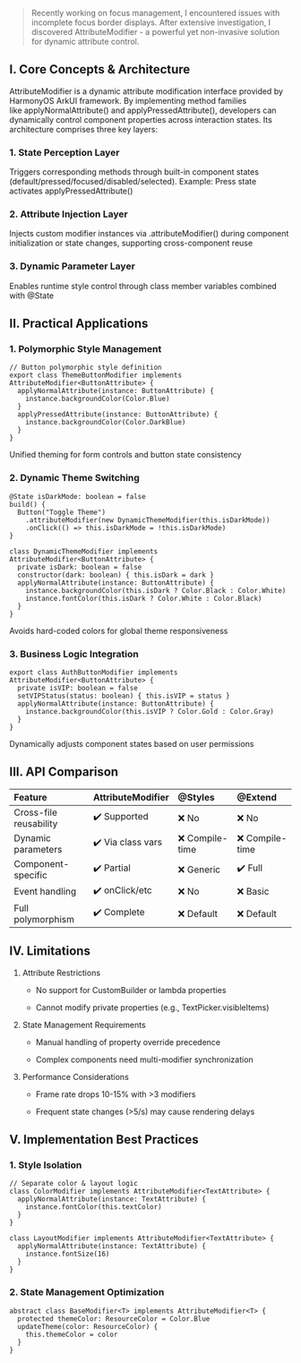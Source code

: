 

> Recently working on focus management, I encountered issues with incomplete focus border displays. After extensive investigation, I discovered AttributeModifier - a powerful yet non-invasive solution for dynamic attribute control.

## I. Core Concepts & Architecture

AttributeModifier is a dynamic attribute modification interface provided by HarmonyOS ArkUI framework. By implementing method families like applyNormalAttribute() and applyPressedAttribute(), developers can dynamically control component properties across interaction states. Its architecture comprises three key layers:

### 1. State Perception Layer

Triggers corresponding methods through built-in component states (default/pressed/focused/disabled/selected). Example: Press state activates applyPressedAttribute()

### 2. Attribute Injection Layer

Injects custom modifier instances via .attributeModifier() during component initialization or state changes, supporting cross-component reuse

### 3. Dynamic Parameter Layer

Enables runtime style control through class member variables combined with @State

## II. Practical Applications

### 1. Polymorphic Style Management

```
// Button polymorphic style definition  
export class ThemeButtonModifier implements AttributeModifier<ButtonAttribute> {  
  applyNormalAttribute(instance: ButtonAttribute) {  
    instance.backgroundColor(Color.Blue)  
  }  
  applyPressedAttribute(instance: ButtonAttribute) {  
    instance.backgroundColor(Color.DarkBlue)  
  }  
}  
```

Unified theming for form controls and button state consistency

### 2. Dynamic Theme Switching

```
@State isDarkMode: boolean = false  
build() {  
  Button("Toggle Theme")  
    .attributeModifier(new DynamicThemeModifier(this.isDarkMode))  
    .onClick(() => this.isDarkMode = !this.isDarkMode)  
}  
  
class DynamicThemeModifier implements AttributeModifier<ButtonAttribute> {  
  private isDark: boolean = false  
  constructor(dark: boolean) { this.isDark = dark }  
  applyNormalAttribute(instance: ButtonAttribute) {  
    instance.backgroundColor(this.isDark ? Color.Black : Color.White)  
    instance.fontColor(this.isDark ? Color.White : Color.Black)  
  }  
}  
```

Avoids hard-coded colors for global theme responsiveness

### 3. Business Logic Integration

```
export class AuthButtonModifier implements AttributeModifier<ButtonAttribute> {  
  private isVIP: boolean = false  
  setVIPStatus(status: boolean) { this.isVIP = status }  
  applyNormalAttribute(instance: ButtonAttribute) {  
    instance.backgroundColor(this.isVIP ? Color.Gold : Color.Gray)  
  }  
}  
```

Dynamically adjusts component states based on user permissions

## III. API Comparison

| Feature                | AttributeModifier | @Styles        | @Extend        |
| :--------------------- | :---------------- | :------------- | :------------- |
| Cross-file reusability | ✔️ Supported      | ❌ No           | ❌ No           |
| Dynamic parameters     | ✔️ Via class vars | ❌ Compile-time | ❌ Compile-time |
| Component-specific     | ✔️ Partial        | ❌ Generic      | ✔️ Full        |
| Event handling         | ✔️ onClick/etc    | ❌ No           | ❌ Basic        |
| Full polymorphism      | ✔️ Complete       | ❌ Default      | ❌ Default      |

## IV. Limitations

1. ​Attribute Restrictions​

   * No support for CustomBuilder or lambda properties

   * Cannot modify private properties (e.g., TextPicker.visibleItems)

2. ​State Management Requirements​

   * Manual handling of property override precedence

   * Complex components need multi-modifier synchronization

3. ​Performance Considerations​

   * Frame rate drops 10-15% with >3 modifiers

   * Frequent state changes (>5/s) may cause rendering delays

## V. Implementation Best Practices

### 1. Style Isolation

```
// Separate color & layout logic  
class ColorModifier implements AttributeModifier<TextAttribute> {  
  applyNormalAttribute(instance: TextAttribute) {  
    instance.fontColor(this.textColor)  
  }  
}  
  
class LayoutModifier implements AttributeModifier<TextAttribute> {  
  applyNormalAttribute(instance: TextAttribute) {  
    instance.fontSize(16)  
  }  
}  
```

### 2. State Management Optimization

```
abstract class BaseModifier<T> implements AttributeModifier<T> {  
  protected themeColor: ResourceColor = Color.Blue  
  updateTheme(color: ResourceColor) {  
    this.themeColor = color  
  }  
}  
```

